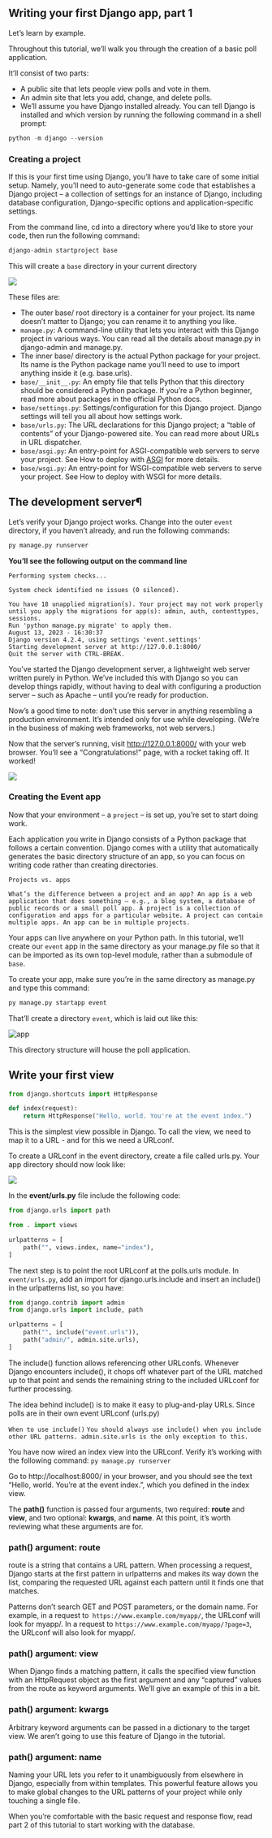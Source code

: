 ## Writing your first Django app, part 1
Let’s learn by example.

Throughout this tutorial, we’ll walk you through the creation of a basic poll application.

It’ll consist of two parts:

- A public site that lets people view polls and vote in them.
- An admin site that lets you add, change, and delete polls.
- We’ll assume you have Django installed already. You can tell Django is installed and which version by running the following command in a shell prompt:

```python
python -m django --version
```

### Creating a project
If this is your first time using Django, you’ll have to take care of some initial setup. Namely, you’ll need to auto-generate some code that establishes a Django project – a collection of settings for an instance of Django, including database configuration, Django-specific options and application-specific settings.

From the command line, cd into a directory where you’d like to store your code, then run the following command:

```python
django-admin startproject base
```
This will create a `base` directory in your current directory

![](images/project.PNG)


These files are:

- The outer base/ root directory is a container for your project. Its name doesn’t matter to Django; you can rename it to anything you like.
- `manage.py`: A command-line utility that lets you interact with this Django project in various ways. You can read all the details about manage.py in django-admin and manage.py.
- The inner base/ directory is the actual Python package for your project. Its name is the Python package name you’ll need to use to import anything inside it (e.g. base.urls).
- `base/__init__.py`: An empty file that tells Python that this directory should be considered a Python package. If you’re a Python beginner, read more about packages in the official Python docs.
- `base/settings.py`: Settings/configuration for this Django project. Django settings will tell you all about how settings work.
- `base/urls.py`: The URL declarations for this Django project; a “table of contents” of your Django-powered site. You can read more about URLs in URL dispatcher.
- `base/asgi.py`: An entry-point for ASGI-compatible web servers to serve your project. See How to deploy with [ASGI](https://asgi.readthedocs.io/en/latest/#)  for more details.
- `base/wsgi.py`: An entry-point for WSGI-compatible web servers to serve your project. See How to deploy with WSGI for more details.

## The development server¶
Let’s verify your Django project works. Change into the outer `event` directory, if you haven’t already, and run the following commands:
```python
py manage.py runserver
```


**You’ll see the following output on the command line**

```
Performing system checks...

System check identified no issues (0 silenced).

You have 18 unapplied migration(s). Your project may not work properly until you apply the migrations for app(s): admin, auth, contenttypes, sessions.
Run 'python manage.py migrate' to apply them.
August 13, 2023 - 16:30:37
Django version 4.2.4, using settings 'event.settings'
Starting development server at http://127.0.0.1:8000/
Quit the server with CTRL-BREAK.
```

You’ve started the Django development server, a lightweight web server written purely in Python. We’ve included this with Django so you can develop things rapidly, without having to deal with configuring a production server – such as Apache – until you’re ready for production.

Now’s a good time to note: don’t use this server in anything resembling a production environment. It’s intended only for use while developing. (We’re in the business of making web frameworks, not web servers.)

Now that the server’s running, visit http://127.0.0.1:8000/ with your web browser. You’ll see a “Congratulations!” page, with a rocket taking off. It worked!


![](images/interface.PNG)



### Creating the Event app

Now that your environment – a `project` – is set up, you’re set to start doing work.

Each application you write in Django consists of a Python package that follows a certain convention. Django comes with a utility that automatically generates the basic directory structure of an app, so you can focus on writing code rather than creating directories.

```
Projects vs. apps

What’s the difference between a project and an app? An app is a web application that does something – e.g., a blog system, a database of public records or a small poll app. A project is a collection of configuration and apps for a particular website. A project can contain multiple apps. An app can be in multiple projects.
```

Your apps can live anywhere on your Python path. In this tutorial, we’ll create our `event` app in the same directory as your manage.py file so that it can be imported as its own top-level module, rather than a submodule of `base`.

To create your app, make sure you’re in the same directory as manage.py and type this command:

```python
py manage.py startapp event
```
That’ll create a directory `event`, which is laid out like this:

![app](images/app.PNG)


This directory structure will house the poll application.
## Write your first view

```python
from django.shortcuts import HttpResponse

def index(request):
    return HttpResponse("Hello, world. You're at the event index.")
```

This is the simplest view possible in Django. To call the view, we need to map it to a URL - and for this we need a URLconf.

To create a URLconf in the event directory, create a file called urls.py. Your app directory should now look like:

![](images/app_url.PNG)

In the **event/urls.py** file include the following code:

```python
from django.urls import path

from . import views

urlpatterns = [
    path("", views.index, name="index"),
]
```

The next step is to point the root URLconf at the polls.urls module. In `event/urls.py`, add an import for django.urls.include and insert an include() in the urlpatterns list, so you have:

```python
from django.contrib import admin
from django.urls import include, path

urlpatterns = [
    path("", include("event.urls")),
    path("admin/", admin.site.urls),
]
```

The include() function allows referencing other URLconfs. Whenever Django encounters include(), it chops off whatever part of the URL matched up to that point and sends the remaining string to the included URLconf for further processing.

The idea behind include() is to make it easy to plug-and-play URLs. Since polls are in their own event URLconf (urls.py)

`When to use include()`
`You should always use include() when you include other URL patterns. admin.site.urls is the only exception to this.`


You have now wired an index view into the URLconf. Verify it’s working with the following command:
`py manage.py runserver`

Go to http://localhost:8000/ in your browser, and you should see the text “Hello, world. You’re at the event index.”, which you defined in the index view.

The **path()** function is passed four arguments, two required: **route** and **view**, and two optional: **kwargs**, and **name**. At this point, it’s worth reviewing what these arguments are for.


### path() argument: route
route is a string that contains a URL pattern. When processing a request, Django starts at the first pattern in urlpatterns and makes its way down the list, comparing the requested URL against each pattern until it finds one that matches.

Patterns don’t search GET and POST parameters, or the domain name. For example, in a request to` https://www.example.com/myapp/`, the URLconf will look for myapp/. In a request to `https://www.example.com/myapp/?page=3`, the URLconf will also look for myapp/.

### path() argument: view
When Django finds a matching pattern, it calls the specified view function with an HttpRequest object as the first argument and any “captured” values from the route as keyword arguments. We’ll give an example of this in a bit.

### path() argument: kwargs
Arbitrary keyword arguments can be passed in a dictionary to the target view. We aren’t going to use this feature of Django in the tutorial.

### path() argument: name
Naming your URL lets you refer to it unambiguously from elsewhere in Django, especially from within templates. This powerful feature allows you to make global changes to the URL patterns of your project while only touching a single file.

When you’re comfortable with the basic request and response flow, read part 2 of this tutorial to start working with the database.



